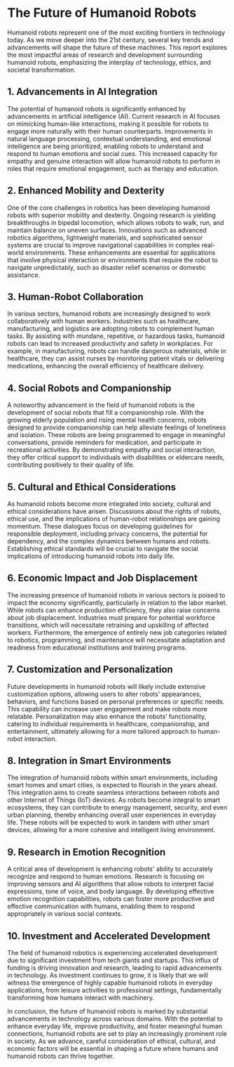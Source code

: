 # The Future of Humanoid Robots

Humanoid robots represent one of the most exciting frontiers in technology today. As we move deeper into the 21st century, several key trends and advancements will shape the future of these machines. This report explores the most impactful areas of research and development surrounding humanoid robots, emphasizing the interplay of technology, ethics, and societal transformation.

## 1. Advancements in AI Integration

The potential of humanoid robots is significantly enhanced by advancements in artificial intelligence (AI). Current research in AI focuses on mimicking human-like interactions, making it possible for robots to engage more naturally with their human counterparts. Improvements in natural language processing, contextual understanding, and emotional intelligence are being prioritized, enabling robots to understand and respond to human emotions and social cues. This increased capacity for empathy and genuine interaction will allow humanoid robots to perform in roles that require emotional engagement, such as therapy and education.

## 2. Enhanced Mobility and Dexterity

One of the core challenges in robotics has been developing humanoid robots with superior mobility and dexterity. Ongoing research is yielding breakthroughs in bipedal locomotion, which allows robots to walk, run, and maintain balance on uneven surfaces. Innovations such as advanced robotics algorithms, lightweight materials, and sophisticated sensor systems are crucial to improve navigational capabilities in complex real-world environments. These enhancements are essential for applications that involve physical interaction or environments that require the robot to navigate unpredictably, such as disaster relief scenarios or domestic assistance.

## 3. Human-Robot Collaboration

In various sectors, humanoid robots are increasingly designed to work collaboratively with human workers. Industries such as healthcare, manufacturing, and logistics are adopting robots to complement human tasks. By assisting with mundane, repetitive, or hazardous tasks, humanoid robots can lead to increased productivity and safety in workplaces. For example, in manufacturing, robots can handle dangerous materials, while in healthcare, they can assist nurses by monitoring patient vitals or delivering medications, enhancing the overall efficiency of healthcare delivery.

## 4. Social Robots and Companionship

A noteworthy advancement in the field of humanoid robots is the development of social robots that fill a companionship role. With the growing elderly population and rising mental health concerns, robots designed to provide companionship can help alleviate feelings of loneliness and isolation. These robots are being programmed to engage in meaningful conversations, provide reminders for medication, and participate in recreational activities. By demonstrating empathy and social interaction, they offer critical support to individuals with disabilities or eldercare needs, contributing positively to their quality of life.

## 5. Cultural and Ethical Considerations

As humanoid robots become more integrated into society, cultural and ethical considerations have arisen. Discussions about the rights of robots, ethical use, and the implications of human-robot relationships are gaining momentum. These dialogues focus on developing guidelines for responsible deployment, including privacy concerns, the potential for dependency, and the complex dynamics between humans and robots. Establishing ethical standards will be crucial to navigate the social implications of introducing humanoid robots into daily life.

## 6. Economic Impact and Job Displacement

The increasing presence of humanoid robots in various sectors is poised to impact the economy significantly, particularly in relation to the labor market. While robots can enhance production efficiency, they also raise concerns about job displacement. Industries must prepare for potential workforce transitions, which will necessitate retraining and upskilling of affected workers. Furthermore, the emergence of entirely new job categories related to robotics, programming, and maintenance will necessitate adaptation and readiness from educational institutions and training programs.

## 7. Customization and Personalization

Future developments in humanoid robots will likely include extensive customization options, allowing users to alter robots' appearances, behaviors, and functions based on personal preferences or specific needs. This capability can increase user engagement and make robots more relatable. Personalization may also enhance the robots’ functionality, catering to individual requirements in healthcare, companionship, and entertainment, ultimately allowing for a more tailored approach to human-robot interaction.

## 8. Integration in Smart Environments

The integration of humanoid robots within smart environments, including smart homes and smart cities, is expected to flourish in the years ahead. This integration aims to create seamless interactions between robots and other Internet of Things (IoT) devices. As robots become integral to smart ecosystems, they can contribute to energy management, security, and even urban planning, thereby enhancing overall user experiences in everyday life. These robots will be expected to work in tandem with other smart devices, allowing for a more cohesive and intelligent living environment.

## 9. Research in Emotion Recognition

A critical area of development is enhancing robots' ability to accurately recognize and respond to human emotions. Research is focusing on improving sensors and AI algorithms that allow robots to interpret facial expressions, tone of voice, and body language. By developing effective emotion recognition capabilities, robots can foster more productive and effective communication with humans, enabling them to respond appropriately in various social contexts.

## 10. Investment and Accelerated Development

The field of humanoid robotics is experiencing accelerated development due to significant investment from tech giants and startups. This influx of funding is driving innovation and research, leading to rapid advancements in technology. As investment continues to grow, it is likely that we will witness the emergence of highly capable humanoid robots in everyday applications, from leisure activities to professional settings, fundamentally transforming how humans interact with machinery.

In conclusion, the future of humanoid robots is marked by substantial advancements in technology across various domains. With the potential to enhance everyday life, improve productivity, and foster meaningful human connections, humanoid robots are set to play an increasingly prominent role in society. As we advance, careful consideration of ethical, cultural, and economic factors will be essential in shaping a future where humans and humanoid robots can thrive together.
